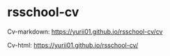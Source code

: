 # rsschool-cv

Cv-markdown: https://yurii01.github.io/rsschool-cv/cv

Cv-html: https://yurii01.github.io/rsschool-cv/
